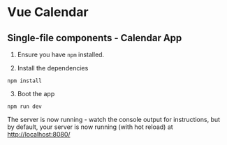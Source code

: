 # Vue Calendar

## Single-file components - Calendar App

1. Ensure you have `npm` installed.

2. Install the dependencies

````
npm install
````

3. Boot the app

````
npm run dev
````

The server is now running - watch the console output for instructions, but by default, your server is now running (with hot reload) at [http://localhost:8080/](http://localhost:8080/)
